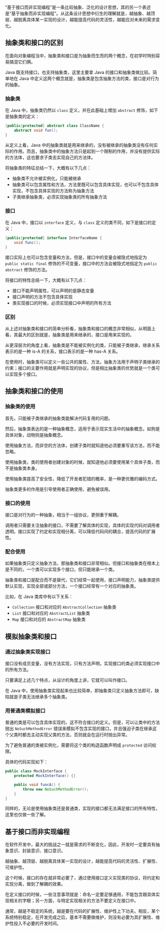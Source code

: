 
“基于接口而非实现编程”是一条比较抽象、泛化的设计思想，其的另一个表述是“基于抽象而非实现编程”。从这条设计思想中衍生的理解就是，越抽象、越顶层、越脱离具体某一实现的设计，越能提高代码的灵活性，越能应对未来的需求变化。

<!--more-->

## 抽象类和接口的区别

在面向对象编程当中，抽象类和接口是为抽象而生而的两个概念，在初学时特别容易搞混它们俩。

Java 既支持接口，也支持抽象类，这里主要拿 Java 的接口和抽象类做比较。简单地在 Java 中定义这两个概念就是，抽象类是包含抽象方法的类，接口是对行为的抽象。

### 抽象类

在 Java 中，抽象类仍然以 `class` 定义，并在此基础上增加 `abstract` 修饰，如下是抽象类的定义：

```java
[public|protected] abstract class ClassName {
    abstract void fun();
}
```

从定义上看，Java 中的抽象类就是用来继承的，没有被继承的抽象类没有任何实际的作用。而且，抽象类中的抽象方法只是起到一个限制的作用，并没有提供实际的方法体，这也要求子类去实现自己的方法体。

将抽象类的特征总结一下，大概有以下几点：

- 抽象类不允许被实例化，只能被继承
- 抽象类可以包含属性和方法，方法里既可以包含具体实现，也可以不包含具体实现，不包含具体实现的方法称为抽象方法
- 子类继承抽象类，必须实现抽象类的所有抽象方法

### 接口

在 Java 中，接口以 `interface` 定义，与 `class` 定义的类不同，如下是接口的定义：

```java
[public|protected] interface InterfaceName {
    void func();
}
```

接口实际上也可以包含变量和方法，但是，接口中的变量会被隐式地指定为 `public static final` 修饰的不可变量，接口中的方法会被隐式地指定为 `public abstract` 修饰的方法。

将接口的特性总结一下，大概有以下几点：

- 接口不能声明属性，可以声明的是静态变量
- 接口声明的方法不包含具体实现
- 类实现接口的时候，必须实现接口中声明的所有方法

### 区别

从上述对抽象类和接口的简单分析看，抽象类和接口的概念非常相似，从明面上看，其最大的区别就是，抽象类是用来继承的，接口是用来实现的。

从更深层次的角度上看，抽象类是不能被实例化的类，只能被子类继承，继承关系表示的是一种 is-A 的关系，接口表示的是一种 has-A 关系。

在使用时，抽象类可以定义一些公共的属性、方法，抽象方法用于声明子类继承的约束；接口的主要作用就是声明实现的协议，但是相比抽象类的优势就是一个类可以实现多个接口。

## 抽象类和接口的使用

### 抽象类的使用

首先，只能被子类继承的抽象类能解决代码复用的问题。

然后，抽象类表达的是一种抽象概念，适用于表示现实生活中的抽象概念。如狗是具体对象，动物则是抽象概念。

使用抽象方法，而非空的方法体，创建子类时就知道他必须要重写该方法，而不能忽略。

使用抽象类，类的使用者创建对象的时候，就知道他必须要使用某个具体子类，而不是抽象类本身。

使用抽象类提高了安全性，降低了开发者犯错的概率，是一种更优雅的编码方式。

抽象类更多的作用是引导使用者正确使用，避免被误用。

### 接口的使用

接口是对行为的一种抽象，相当于一组协议，更侧重于解耦。

调用者只需要关注抽象的接口，不需要了解具体的实现，具体的实现代码对调用者透明。接口实现了约定和实现相分离，可以降低代码间的耦合，提高代码的扩展性。

### 配合使用

如果抽象类只定义抽象方法，那抽象类和接口非常相似。但接口和抽象类在根本上是不同的，一个类可以实现多个接口，但只能继承一个类。

抽象类和接口是配合而不是替代，它们经常一起使用，接口声明能力，抽象类提供默认实现，实现全部或部分方法，一个接口经常有一个对应的抽象类。

比如，在 Java 类库中有以下关系：

- `Collection` 接口和对应的 `AbstractCollection` 抽象类
- `List` 接口和对应的 `AbstractList` 抽象类
- `Map` 接口和对应的 `AbstractMap` 抽象类

## 模拟抽象类和接口

### 通过抽象类实现接口

接口没有成员变量，没有方法实现，只有方法声明，实现接口的类必须实现接口中的所有方法。

只要满足上述几个特点，从设计的角度上讲，它就可以叫作接口。

在 Java 中，使用抽象类实现起来也比较简单，即抽象类只定义抽象方法即可，缺陷就是子类无法继承多个抽象类。

### 用普通类模拟接口

普通的类是可以包含具体实现的，这不符合接口的定义。但是，可以让类中的方法抛出 `NoSuchMethodError` 错误来模拟不包含实现的接口，并且强迫子类在继承这个父类时都去主动实现父类的方法，否则就会在运行时抛出异常。

为了避免普通的类被实例化，需要将这个类的构造函数声明成 `protected` 访问权限。

具体的代码实现如下：

```java
public class MockInterface {
    protected MockInterface() {}

    public void funcA() {
        throw new NoSuchMethodError();
    }
}
```

同样的，无论是使用抽象类还是普通类，实现的接口都无法满足接口的所有特性，这里也仅做一些了解。

## 基于接口而非实现编程

在软件开发中，最大的挑战之一就是需求的不断变化，因此，开发时一定要具有抽象意识、封装意识、接口意识。

越抽象、越顶层、越脱离具体某一实现的设计，越能提高代码的灵活性、扩展性、可维护性。

这个时候，接口的存在就非常必要了，通过使用接口定义实现类的协议，将约定和实现分离，做到了解耦的效果。

在定义接口的时候，一些注意事项就是：命名一定要足够通用，不能包含跟具体实现相关的字眼；另一方面，与特定实现相关的方法不要定义在接口中。

通常，越是不稳定的系统，越是要在代码的扩展性、维护性上下功夫。相反，某个系统特别稳定，在开发完成之后，基本不需要做维护，则没有必要为其扩展性、维护性投入不必要的开发时间。

